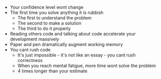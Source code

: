 
* Your confidence level wont change
* The first time you solve anything it is rubbish
    * The first to understand the problem
    * The second to make a solution
    * The third to do it properly
* Reading others code and talking about code accelerate your development massively
* Paper and pen dramatically augment working memory
* You cant rush code
    * It's just impossible - it's not like an essay - you cant rush correctness
    * When you reach mental fatigue, more time wont solve the problem
    * 4 times longer than your estimate
